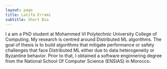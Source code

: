 ```yaml
---
layout: page
title: Latifa Errami
subtitle: Short Bio
---
```


I a am a PhD student at Mohammed VI Polytechnic University College of Computing. 
My research is centred around Distributed ML algorithms. The goal of thesis is to build algorithms that mitigate performance or safety challenges that face Distributed ML either due to data heterogeneity or Byzantine behavior. Prior to that, I obtained a software enginnering degree from the National School Of Computer Science (ENSIAS) in Morocco. 


